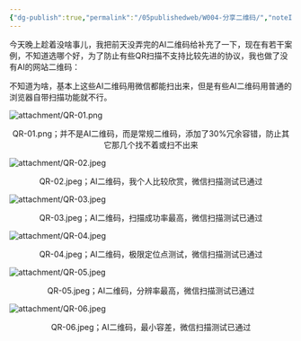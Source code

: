 ```yaml
---
{"dg-publish":true,"permalink":"/05publishedweb/W004-分享二维码/","noteIcon":"","created":"2025-02-22T21:42:53.735+08:00","updated":"2025-02-22T21:45:36.003+08:00"}
---
```




今天晚上趁着没啥事儿，我把前天没弄完的AI二维码给补充了一下，现在有若干案例，不知道选哪个好，为了防止有些QR扫描不支持比较先进的协议，我也做了没有AI的网站二维码：

不知道为啥，基本上这些AI二维码用微信都能扫出来，但是有些AI二维码用普通的浏览器自带扫描功能就不行。

![attachment/QR-01.png](/img/user/05publishedweb/attachment/QR-01.png)
<center>QR-01.png；并不是AI二维码，而是常规二维码，添加了30%冗余容错，防止其它那几个找不着或扫不出来</center>

![attachment/QR-02.jpeg](/img/user/05publishedweb/attachment/QR-02.jpeg)
<center>QR-02.jpeg；AI二维码，我个人比较欣赏，微信扫描测试已通过</center>


![attachment/QR-03.jpeg](/img/user/05publishedweb/attachment/QR-03.jpeg)
<center>QR-03.jpeg；AI二维码，扫描成功率最高，微信扫描测试已通过</center>


![attachment/QR-04.jpeg](/img/user/05publishedweb/attachment/QR-04.jpeg)
<center>QR-04.jpeg；AI二维码，极限定位点测试，微信扫描测试已通过</center>


![attachment/QR-05.jpeg](/img/user/05publishedweb/attachment/QR-05.jpeg)
<center>QR-05.jpeg；AI二维码，分辨率最高，微信扫描测试已通过</center>


![attachment/QR-06.jpeg](/img/user/05publishedweb/attachment/QR-06.jpeg)
<center>QR-06.jpeg；AI二维码，最小容差，微信扫描测试已通过</center>


